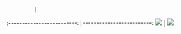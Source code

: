 
<!--
**Archfx/archfx** is a ✨ _special_ ✨ repository because its `README.md` (this file) appears on your GitHub profile.

Here are some ideas to get you started:

- 🔭 I’m currently working on ...
- 🌱 I’m currently learning ...
- 👯 I’m looking to collaborate on ...
- 🤔 I’m looking for help with ...
- 💬 Ask me about ...
- 📫 How to reach me: ...
- 😄 Pronouns: ...
- ⚡ Fun fact: ...
-->


             | 
:-------------------------:|:-------------------------:
![](https://github-readme-stats.vercel.app/api?username=Archfx&count_private=true&show_icons=true&theme=vue&hide=contribs&hide_border=true)  |  ![](https://github-readme-stats.vercel.app/api/top-langs/?username=Archfx&layout=compact&theme=vue&hide_border=true&count_private=true)
